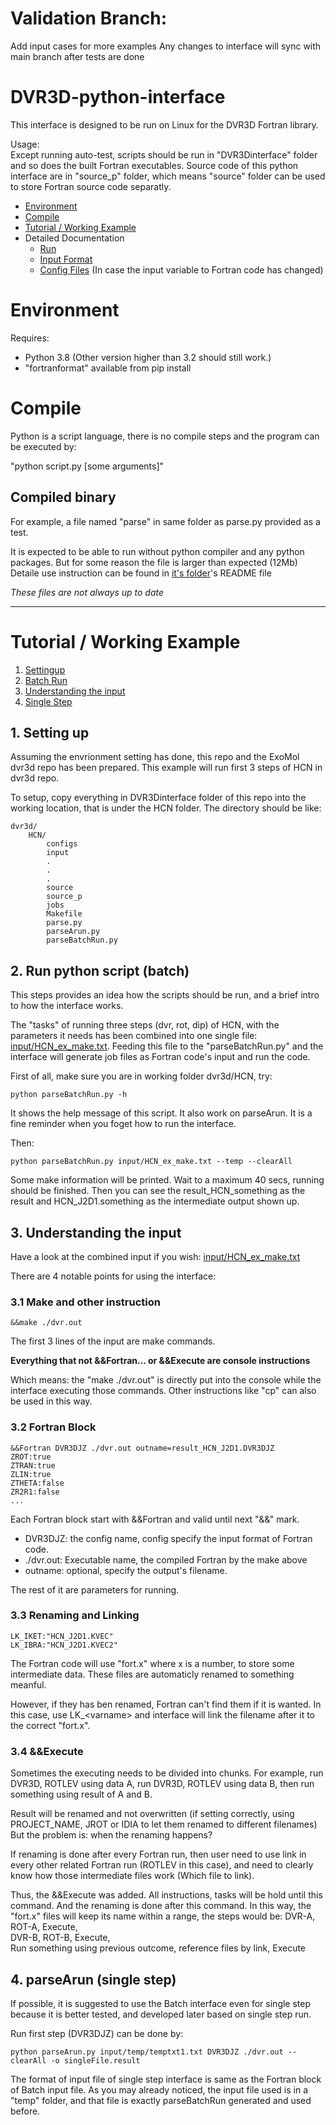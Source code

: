# Validation Branch:
Add input cases for more examples
Any changes to interface will sync with main branch after tests are done

# DVR3D-python-interface
This interface is designed to be run on Linux for the DVR3D Fortran library.

Usage:\
Except running auto-test, scripts should be run in "DVR3Dinterface" folder and so does the built Fortran executables. Source code of this python interface are in "source_p" folder, which means "source" folder can be used to store Fortran source code separatly.

* [Environment](#environment)
* [Compile](#compile)
* [Tutorial / Working Example](#tutorial--working-example)
* Detailed Documentation
  * [Run](/DVR3Dinterface/)
  * [Input Format](/DVR3Dinterface/input/)
  * [Config Files](/DVR3Dinterface/configs/) (In case the input variable to Fortran code has changed)


# Environment
Requires:
* Python 3.8 (Other version higher than 3.2 should still work.)
* "fortranformat" available from pip install

# Compile
Python is a script language, there is no compile steps and the program can be executed by:

"python script.py [some arguments]"

## Compiled binary
For example, a file named "parse" in same folder as parse.py provided as a test.

It is expected to be able to run without python compiler and any python packages. But for some reason the file is larger than expected (12Mb)
Detaile use instruction can be found in [it's folder](/DVR3Dinterface/)'s README file

*These files are not always up to date*

---
# Tutorial / Working Example
1. [Settingup](#1-setting-up)
2. [Batch Run](#2-run-python-script-batch)
3. [Understanding the input](#3-understanding-the-input)
4. [Single Step](#4-parsearun-single-step)
## 1. Setting up
Assuming the envrionment setting has done, this repo and the ExoMol dvr3d repo has been prepared. This example will run first 3 steps of HCN in dvr3d repo.

To setup, copy everything in DVR3Dinterface folder of this repo into the working location, that is under the HCN folder. The directory should be like:
~~~~
dvr3d/
    HCN/
        configs
        input
        .
        .
        .
        source
        source_p
        jobs
        Makefile
        parse.py
        parseArun.py
        parseBatchRun.py
~~~~

## 2. Run python script (batch)
This steps provides an idea how the scripts should be run, and a brief intro to how the interface works.

The "tasks" of running three steps (dvr, rot, dip) of HCN, with the parameters it needs has been combined into one single file: [input/HCN_ex_make.txt](DVR3Dinterface\input\HCN_ex_make.txt). Feeding this file to the "parseBatchRun.py" and the interface will generate job files as Fortran code's input and run the code.

First of all, make sure you are in working folder dvr3d/HCN, try:
~~~~
python parseBatchRun.py -h
~~~~
It shows the help message of this script. It also work on parseArun. It is a fine reminder when you foget how to run the interface.

Then:
~~~~
python parseBatchRun.py input/HCN_ex_make.txt --temp --clearAll
~~~~
Some make information will be printed. Wait to a maximum 40 secs, running should be finished. Then you can see the result_HCN_something as the result and HCN_J2D1.something as the intermediate output shown up.

## 3. Understanding the input
Have a look at the combined input if you wish: [input/HCN_ex_make.txt](DVR3Dinterface\input\HCN_ex_make.txt)

There are 4 notable points for using the interface:
### 3.1 Make and other instruction
~~~~
&&make ./dvr.out
~~~~
The first 3 lines of the input are make commands.

**Everything that not &&Fortran... or &&Execute are console instructions**

Which means: the "make ./dvr.out" is directly put into the console while the interface executing those commands. Other instructions like "cp" can also be used in this way.

### 3.2 Fortran Block
~~~~
&&Fortran DVR3DJZ ./dvr.out outname=result_HCN_J2D1.DVR3DJZ
ZROT:true
ZTRAN:true
ZLIN:true
ZTHETA:false
ZR2R1:false
...
~~~~
Each Fortran block start with &&Fortran and valid until next "&&" mark.
 * DVR3DJZ: the config name, config specify the input format of Fortran code.
 * ./dvr.out: Executable name, the compiled Fortran by the make above
 * outname: optional, specify the output's filename.

The rest of it are parameters for running.

### 3.3 Renaming and Linking
~~~~
LK_IKET:"HCN_J2D1.KVEC"
LK_IBRA:"HCN_J2D1.KVEC2"
~~~~
The Fortran code will use "fort.x" where x is a number, to store some intermediate data. These files are automaticly renamed to something meanful.

However, if they has ben renamed, Fortran can't find them if it is wanted. In this case, use LK_\<varname\> and interface will link the filename after it to the correct "fort.x".

### 3.4 &&Execute
Sometimes the executing needs to be divided into chunks. For example, run DVR3D, ROTLEV using data A, run DVR3D, ROTLEV using data B, then run something using result of A and B.

Result will be renamed and not overwritten (if setting correctly, using PROJECT_NAME, JROT or IDIA to let them renamed to different filenames) But the problem is: when the renaming happens?

If renaming is done after every Fortran run, then user need to use link in every other related Fortran run (ROTLEV in this case), and need to clearly know how those intermediate files work (Which file to link).

Thus, the &&Execute was added. All instructions, tasks will be hold until this command. And the renaming is done after this command. In this way, the "fort.x" files will keep its name within a range, the steps would be: 
DVR-A, ROT-A, Execute, \
DVR-B, ROT-B, Execute, \
Run something using previous outcome, reference files by link, Execute

## 4. parseArun (single step)
If possible, it is suggested to use the Batch interface even for single step because it is better tested, and developed later based on single step run.

Run first step (DVR3DJZ) can be done by:
~~~~
python parseArun.py input/temp/temptxt1.txt DVR3DJZ ./dvr.out --clearAll -o singleFile.result
~~~~

The format of input file of single step interface is same as the Fortran block of Batch input file. As you may already noticed, the input file used is in a "temp" folder, and that file is exactly parseBatchRun generated and used before.